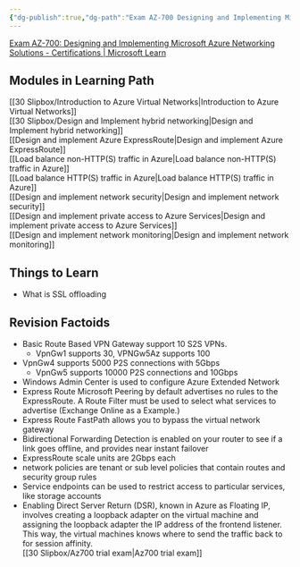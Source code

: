 ```yaml
---
{"dg-publish":true,"dg-path":"Exam AZ-700 Designing and Implementing Microsoft Azure Networking Solutions.md","permalink":"/exam-az-700-designing-and-implementing-microsoft-azure-networking-solutions/","tags":["projects"]}
---
```



[Exam AZ-700: Designing and Implementing Microsoft Azure Networking Solutions - Certifications | Microsoft Learn](https://learn.microsoft.com/en-us/certifications/exams/az-700/)

## Modules in Learning Path

[[30 Slipbox/Introduction to Azure Virtual Networks\|Introduction to Azure Virtual Networks]]  
[[30 Slipbox/Design and Implement hybrid networking\|Design and Implement hybrid networking]]  
[[Design and implement Azure ExpressRoute\|Design and implement Azure ExpressRoute]]  
[[Load balance non-HTTP(S) traffic in Azure\|Load balance non-HTTP(S) traffic in Azure]]  
[[Load balance HTTP(S) traffic in Azure\|Load balance HTTP(S) traffic in Azure]]  
[[Design and implement network security\|Design and implement network security]]  
[[Design and implement private access to Azure Services\|Design and implement private access to Azure Services]]  
[[Design and implement network monitoring\|Design and implement network monitoring]]

## Things to Learn

- What is SSL offloading

## Revision Factoids

- Basic Route Based VPN Gateway support 10 S2S VPNs.
	- VpnGw1 supports 30, VPNGw5Az supports 100
- VpnGw4 supports 5000 P2S connections with 5Gbps
	- VpnGw5 supports 10000 P2S connections and 10Gbps
- Windows Admin Center is used to configure Azure Extended Network
- Express Route Microsoft Peering by default advertises no rules to the ExpressRoute. A Route Filter must be used to select what services to advertise (Exchange Online as a Example.)
- Express Route FastPath allows you to bypass the virtual network gateway
- Bidirectional Forwarding Detection is enabled on your router to see if a link goes offline, and provides near instant failover
- ExpressRoute scale units are 2Gbps each
- network policies are tenant or sub level policies that contain routes and security group rules
- Service endpoints can be used to restrict access to particular services, like storage accounts
- Enabling Direct Server Return (DSR), known in Azure as Floating IP, involves creating a loopback adapter on the virtual machine and assigning the loopback adapter the IP address of the frontend listener. This way, the virtual machines knows where to send the traffic back to for session affinity.  
[[30 Slipbox/Az700 trial exam\|Az700 trial exam]]
